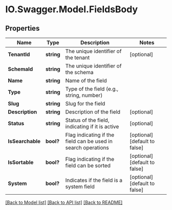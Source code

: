 # IO.Swagger.Model.FieldsBody
## Properties

Name | Type | Description | Notes
------------ | ------------- | ------------- | -------------
**TenantId** | **string** | The unique identifier of the tenant | [optional] 
**SchemaId** | **string** | The unique identifier of the schema | 
**Name** | **string** | Name of the field | 
**Type** | **string** | Type of the field (e.g., string, number) | 
**Slug** | **string** | Slug for the field | 
**Description** | **string** | Description of the field | [optional] 
**Status** | **string** | Status of the field, indicating if it is active | [optional] 
**IsSearchable** | **bool?** | Flag indicating if the field can be used in search operations | [optional] [default to false]
**IsSortable** | **bool?** | Flag indicating if the field can be sorted | [optional] [default to false]
**System** | **bool?** | Indicates if the field is a system field | [optional] [default to false]

[[Back to Model list]](../README.md#documentation-for-models) [[Back to API list]](../README.md#documentation-for-api-endpoints) [[Back to README]](../README.md)

